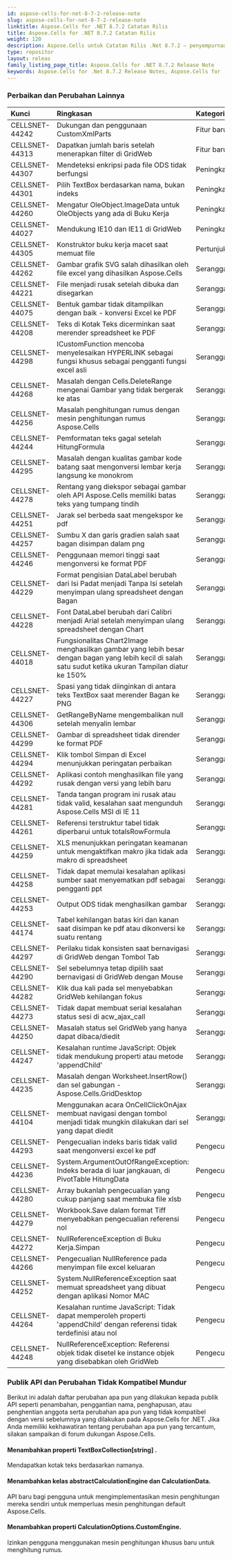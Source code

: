 ```yaml
---
id: aspose-cells-for-net-8-7-2-release-note
slug: aspose-cells-for-net-8-7-2-release-note
linktitle: Aspose.Cells for .NET 8.7.2 Catatan Rilis
title: Aspose.Cells for .NET 8.7.2 Catatan Rilis
weight: 120
description: Aspose.Cells untuk Catatan Rilis .Net 8.7.2 – penyempurnaan terbaru, fitur baru, dan perbaikan
type: repositor
layout: releas
family_listing_page_title: Aspose.Cells for .NET 8.7.2 Release Note
keywords: Aspose.Cells for .Net 8.7.2 Release Notes, Aspose.Cells for .Net 8.7.2 updates and fixe
---
```

###  **Perbaikan dan Perubahan Lainnya**

|**Kunci** |**Ringkasan** |**Kategori** |
| :- | :- | :- |
|CELLSNET-44242 | Dukungan dan penggunaan CustomXmlParts| Fitur baru|
|CELLSNET-44313 | Dapatkan jumlah baris setelah menerapkan filter di GridWeb| Fitur baru|
|CELLSNET-44307 | Mendeteksi enkripsi pada file ODS tidak berfungsi| Peningkatan|
|CELLSNET-44301 | Pilih TextBox berdasarkan nama, bukan indeks| Peningkatan|
|CELLSNET-44260 | Mengatur OleObject.ImageData untuk OleObjects yang ada di Buku Kerja| Peningkatan|
|CELLSNET-44027 | Mendukung IE10 dan IE11 di GridWeb| Peningkatan|
|CELLSNET-44305 | Konstruktor buku kerja macet saat memuat file| Pertunjukan|
|CELLSNET-44262 | Gambar grafik SVG salah dihasilkan oleh file excel yang dihasilkan Aspose.Cells| Serangga|
|CELLSNET-44221 | File menjadi rusak setelah dibuka dan disegarkan| Serangga|
|CELLSNET-44075 | Bentuk gambar tidak ditampilkan dengan baik - konversi Excel ke PDF| Serangga|
|CELLSNET-44208 | Teks di Kotak Teks dicerminkan saat merender spreadsheet ke PDF| Serangga|
|CELLSNET-44298 |ICustomFunction mencoba menyelesaikan HYPERLINK sebagai fungsi khusus sebagai pengganti fungsi excel asli| Serangga|
|CELLSNET-44268 | Masalah dengan Cells.DeleteRange mengenai Gambar yang tidak bergerak ke atas| Serangga|
|CELLSNET-44256 | Masalah penghitungan rumus dengan mesin penghitungan rumus Aspose.Cells| Serangga|
|CELLSNET-44244 | Pemformatan teks gagal setelah HitungFormula| Serangga|
|CELLSNET-44295 | Masalah dengan kualitas gambar kode batang saat mengonversi lembar kerja langsung ke monokrom| Serangga|
|CELLSNET-44278 | Rentang yang diekspor sebagai gambar oleh API Aspose.Cells memiliki batas teks yang tumpang tindih| Serangga|
|CELLSNET-44251 | Jarak sel berbeda saat mengekspor ke pdf| Serangga|
|CELLSNET-44257 | Sumbu X dan garis gradien salah saat bagan disimpan dalam png| Serangga|
|CELLSNET-44246 | Penggunaan memori tinggi saat mengonversi ke format PDF| Serangga|
|CELLSNET-44229 | Format pengisian DataLabel berubah dari Isi Padat menjadi Tanpa Isi setelah menyimpan ulang spreadsheet dengan Bagan| Serangga|
|CELLSNET-44228 | Font DataLabel berubah dari Calibri menjadi Arial setelah menyimpan ulang spreadsheet dengan Chart| Serangga|
|CELLSNET-44018 | Fungsionalitas Chart2Image menghasilkan gambar yang lebih besar dengan bagan yang lebih kecil di salah satu sudut ketika ukuran Tampilan diatur ke 150%| Serangga|
|CELLSNET-44227 |Spasi yang tidak diinginkan di antara teks TextBox saat merender Bagan ke PNG| Serangga|
|CELLSNET-44306 | GetRangeByName mengembalikan null setelah menyalin lembar| Serangga|
|CELLSNET-44299 | Gambar di spreadsheet tidak dirender ke format PDF| Serangga|
|CELLSNET-44294 | Klik tombol Simpan di Excel menunjukkan peringatan perbaikan| Serangga|
|CELLSNET-44292 | Aplikasi contoh menghasilkan file yang rusak dengan versi yang lebih baru| Serangga|
|CELLSNET-44281 | Tanda tangan program ini rusak atau tidak valid, kesalahan saat mengunduh Aspose.Cells MSI di IE 11| Serangga|
|CELLSNET-44261 | Referensi terstruktur tabel tidak diperbarui untuk totalsRowFormula| Serangga|
|CELLSNET-44259 | XLS menunjukkan peringatan keamanan untuk mengaktifkan makro jika tidak ada makro di spreadsheet| Serangga|
|CELLSNET-44258 | Tidak dapat memulai kesalahan aplikasi sumber saat menyematkan pdf sebagai pengganti ppt| Serangga|
|CELLSNET-44253 | Output ODS tidak menghasilkan gambar| Serangga|
|CELLSNET-44174 | Tabel kehilangan batas kiri dan kanan saat disimpan ke pdf atau dikonversi ke suatu rentang| Serangga|
|CELLSNET-44297 | Perilaku tidak konsisten saat bernavigasi di GridWeb dengan Tombol Tab| Serangga|
|CELLSNET-44290 | Sel sebelumnya tetap dipilih saat bernavigasi di GridWeb dengan Mouse| Serangga|
|CELLSNET-44282 |Klik dua kali pada sel menyebabkan GridWeb kehilangan fokus| Serangga|
|CELLSNET-44273 | Tidak dapat membuat serial kesalahan status sesi di acw_ajax_call| Serangga|
|CELLSNET-44250 | Masalah status sel GridWeb yang hanya dapat dibaca/diedit| Serangga|
|CELLSNET-44247 | Kesalahan runtime JavaScript: Objek tidak mendukung properti atau metode 'appendChild'| Serangga|
|CELLSNET-44235 | Masalah dengan Worksheet.InsertRow() dan sel gabungan - Aspose.Cells.GridDesktop| Serangga|
|CELLSNET-44104 | Menggunakan acara OnCellClickOnAjax membuat navigasi dengan tombol menjadi tidak mungkin dilakukan dari sel yang dapat diedit| Serangga|
|CELLSNET-44293 | Pengecualian indeks baris tidak valid saat mengonversi excel ke pdf| Pengecualian|
|CELLSNET-44236 | System.ArgumentOutOfRangeException: Indeks berada di luar jangkauan, di PivotTable HitungData| Pengecualian|
|CELLSNET-44280 | Array bukanlah pengecualian yang cukup panjang saat membuka file xlsb| Pengecualian|
|CELLSNET-44279 | Workbook.Save dalam format Tiff menyebabkan pengecualian referensi nol| Pengecualian|
|CELLSNET-44272 | NullReferenceException di Buku Kerja.Simpan| Pengecualian|
|CELLSNET-44266 | Pengecualian NullReference pada menyimpan file excel keluaran| Pengecualian|
|CELLSNET-44252 | System.NullReferenceException saat memuat spreadsheet yang dibuat dengan aplikasi Nomor MAC| Pengecualian|
|CELLSNET-44264 |Kesalahan runtime JavaScript: Tidak dapat memperoleh properti 'appendChild' dengan referensi tidak terdefinisi atau nol| Pengecualian|
|CELLSNET-44248 | NullReferenceException: Referensi objek tidak disetel ke instance objek yang disebabkan oleh GridWeb| Pengecualian|
###  **Publik API dan Perubahan Tidak Kompatibel Mundur**
Berikut ini adalah daftar perubahan apa pun yang dilakukan kepada publik API seperti penambahan, penggantian nama, penghapusan, atau penghentian anggota serta perubahan apa pun yang tidak kompatibel dengan versi sebelumnya yang dilakukan pada Aspose.Cells for .NET. Jika Anda memiliki kekhawatiran tentang perubahan apa pun yang tercantum, silakan sampaikan di forum dukungan Aspose.Cells.
####  **Menambahkan properti TextBoxCollection[string] .**
Mendapatkan kotak teks berdasarkan namanya.
####  **Menambahkan kelas abstractCalculationEngine dan CalculationData.**
API baru bagi pengguna untuk mengimplementasikan mesin penghitungan mereka sendiri untuk memperluas mesin penghitungan default Aspose.Cells.
####  **Menambahkan properti CalculationOptions.CustomEngine.**
Izinkan pengguna menggunakan mesin penghitungan khusus baru untuk menghitung rumus.
